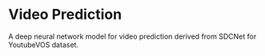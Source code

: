 # Video Prediction
A deep neural network model for video prediction derived from SDCNet for YoutubeVOS dataset.

